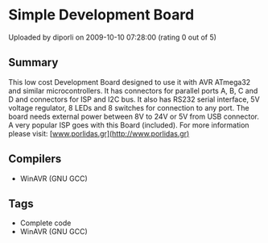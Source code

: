 # Simple Development Board

Uploaded by diporli on 2009-10-10 07:28:00 (rating 0 out of 5)

## Summary

This low cost Development Board designed to use it with AVR ATmega32 and similar microcontrollers. It has connectors for parallel ports A, B, C and D and connectors for ISP and I2C bus. It also has RS232 serial interface, 5V voltage regulator, 8 LEDs and 8 switches for connection to any port. The board needs external power between 8V to 24V or 5V from USB connector. A very popular ISP goes with this Board (included). For more information please visit: [www.porlidas.gr](http://www.porlidas.gr)

## Compilers

- WinAVR (GNU GCC)

## Tags

- Complete code
- WinAVR (GNU GCC)
